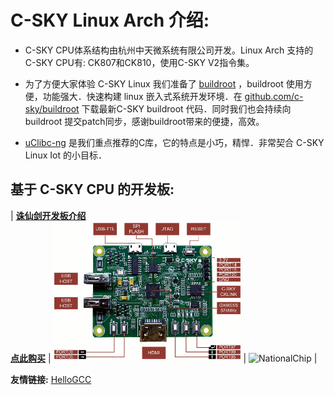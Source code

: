 C-SKY Linux Arch 介绍:
===

* C-SKY CPU体系结构由杭州中天微系统有限公司开发。Linux Arch 支持的 C-SKY CPU有: CK807和CK810，使用C-SKY V2指令集。

* 为了方便大家体验 C-SKY Linux 我们准备了 [buildroot](https://buildroot.org) ，buildroot 使用方便，功能强大．快速构建 linux 嵌入式系统开发环境．在 [github.com/c-sky/buildroot](https://github.com/c-sky/buildroot) 下载最新C-SKY buildroot 代码．同时我们也会持续向 buildroot 提交patch同步，感谢buildroot带来的便捷，高效。

* [uClibc-ng](https://uclibc-ng.org) 是我们重点推荐的C库，它的特点是小巧，精悍．非常契合 C-SKY Linux Iot 的小目标．

基于 C-SKY CPU 的开发板:
---

| **[诛仙剑开发板介绍](docs/gx6605s.md)**<br>**[点此购买](https://item.taobao.com/item.htm?spm=a1z10.1-c.w4004-13250088290.6.4b1f9628jKW8o8&id=556322544984)** | <img src="images/gx6605s_0.gif" alt="gx6605s" /> | <img src="http://www.nationalchip.com/static/web/img/logo.png" alt="NationalChip" /> |


**友情链接:** [HelloGCC](https://hellogcc.org/)
